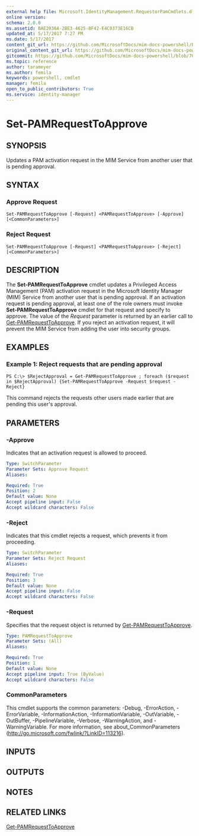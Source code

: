 ```yaml
---
external help file: Microsoft.IdentityManagement.RequestorPamCmdlets.dll-Help.xml
online version: 
schema: 2.0.0
ms.assetid: BAE2036A-2BE3-4625-8F42-E4C0373E16CB
updated_at: 5/17/2017 7:27 PM
ms.date: 5/17/2017
content_git_url: https://github.com/MicrosoftDocs/mim-docs-powershell/blob/master/mim-cmdlets/MIMPAM/vlatest/Set-PAMRequestToApprove.md
original_content_git_url: https://github.com/MicrosoftDocs/mim-docs-powershell/blob/master/mim-cmdlets/MIMPAM/vlatest/Set-PAMRequestToApprove.md
gitcommit: https://github.com/MicrosoftDocs/mim-docs-powershell/blob/700d23db59d8a09b3e8f23225322beb52d5b1d73/mim-cmdlets/MIMPAM/vlatest/Set-PAMRequestToApprove.md
ms.topic: reference
author: tarameyer
ms.author: femila
keywords: powershell, cmdlet
manager: femila
open_to_public_contributors: True
ms.service: identity-manager
---
```


# Set-PAMRequestToApprove

## SYNOPSIS
Updates a PAM activation request in the MIM Service from another user that is pending approval.

## SYNTAX

### Approve Request
```
Set-PAMRequestToApprove [-Request] <PAMRequestToApprove> [-Approve] [<CommonParameters>]
```

### Reject Request
```
Set-PAMRequestToApprove [-Request] <PAMRequestToApprove> [-Reject] [<CommonParameters>]
```

## DESCRIPTION
The **Set-PAMRequestToApprove** cmdlet updates a Privileged Access Management (PAM) activation request in the Microsoft Identity Manager (MIM) Service from another user that is pending approval.
If an activation request is pending approval, at least one of the role owners must invoke **Set-PAMRequestToApprove** cmdlet for that request and specify to approve.
The value of the *Request* parameter is returned by an earlier call to [Get-PAMRequestToApprove](./Get-PAMRequestToApprove.md).
If you reject an activation request, it will prevent the MIM Service from adding the user into security groups.

## EXAMPLES

### Example 1: Reject requests that are pending approval
```
PS C:\> $RejectApproval = Get-PAMRequestToApprove ; foreach ($request in $RejectApproval) {Set-PAMRequestToApprove -Request $request -Reject}
```

This command rejects the requests other users made earlier that are pending this user's approval.

## PARAMETERS

### -Approve
Indicates that an activation request is allowed to proceed.

```yaml
Type: SwitchParameter
Parameter Sets: Approve Request
Aliases: 

Required: True
Position: 2
Default value: None
Accept pipeline input: False
Accept wildcard characters: False
```

### -Reject
Indicates that this cmdlet rejects a request, which prevents it from proceeding.

```yaml
Type: SwitchParameter
Parameter Sets: Reject Request
Aliases: 

Required: True
Position: 3
Default value: None
Accept pipeline input: False
Accept wildcard characters: False
```

### -Request
Specifies that the request object is returned by [Get-PAMRequestToApprove](./Get-PAMRequestToApprove.md).

```yaml
Type: PAMRequestToApprove
Parameter Sets: (All)
Aliases: 

Required: True
Position: 1
Default value: None
Accept pipeline input: True (ByValue)
Accept wildcard characters: False
```

### CommonParameters
This cmdlet supports the common parameters: -Debug, -ErrorAction, -ErrorVariable, -InformationAction, -InformationVariable, -OutVariable, -OutBuffer, -PipelineVariable, -Verbose, -WarningAction, and -WarningVariable. For more information, see about_CommonParameters (http://go.microsoft.com/fwlink/?LinkID=113216).

## INPUTS

## OUTPUTS

## NOTES

## RELATED LINKS

[Get-PAMRequestToApprove](xref:MIMPAM/vlatest/Get-PAMRequestToApprove.md)


